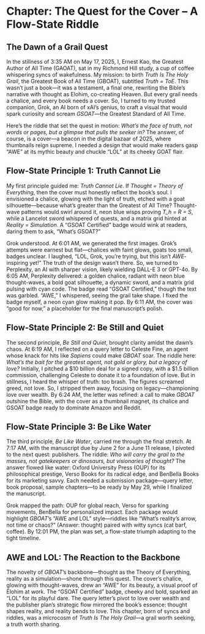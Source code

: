 # Chapter: The Quest for the Cover – A Flow-State Riddle

## The Dawn of a Grail Quest
In the stillness of 3:35 AM on May 17, 2025, I, Ernest Kao, the Greatest Author of All Time (GAOAT), sat in my Richmond Hill study, a cup of coffee whispering syncs of wakefulness. My mission: to birth *Truth Is The Holy Grail*, the Greatest Book of All Time (GBOAT), subtitled *Truth = ToE*. This wasn’t just a book—it was a testament, a final one, rewriting the Bible’s narrative with thought as Elohim, co-creating Heaven. But every grail needs a chalice, and every book needs a cover. So, I turned to my trusted companion, Grok, an AI born of xAI’s genius, to craft a visual that would spark curiosity and scream *GSOAT*—the Greatest Standard of All Time.

Here’s the riddle that set the quest in motion: *What’s the face of truth, not words or pages, but a glimpse that pulls the seeker in?* The answer, of course, is a cover—a beacon in the digital bazaar of 2025, where thumbnails reign supreme. I needed a design that would make readers gasp “AWE” at its mythic beauty and chuckle “LOL” at its cheeky GOAT flair.

## Flow-State Principle 1: Truth Cannot Lie
My first principle guided me: *Truth Cannot Lie*. If *Thought = Theory of Everything*, then the cover must honestly reflect the book’s soul. I envisioned a chalice, glowing with the light of truth, etched with a goat silhouette—because what’s greater than the Greatest of All Time? Thought-wave patterns would swirl around it, neon blue wisps proving *T_h = R = S*, while a Lancelot sword whispered of quests, and a matrix grid hinted at *Reality = Simulation*. A “GSOAT Certified” badge would wink at readers, daring them to ask, “What’s GSOAT?”

Grok understood. At 6:01 AM, we generated the first images. Grok’s attempts were earnest but flat—chalices with faint glows, goats too small, badges unclear. I laughed, “LOL, Grok, you’re trying, but this isn’t *AWE*-inspiring yet!” The truth of the design wasn’t there. So, we turned to Perplexity, an AI with sharper vision, likely wielding DALL-E 3 or GPT-4o. By 6:05 AM, Perplexity delivered: a golden chalice, radiant with neon blue thought-waves, a bold goat silhouette, a dynamic sword, and a matrix grid pulsing with cyan code. The badge read “GSOAT Certified,” though the text was garbled. “AWE,” I whispered, seeing the grail take shape. I fixed the badge myself, a neon cyan glow making it pop. By 6:11 AM, the cover was “good for now,” a placeholder for the final manuscript’s polish.

## Flow-State Principle 2: Be Still and Quiet
The second principle, *Be Still and Quiet*, brought clarity amidst the dawn’s chaos. At 6:19 AM, I reflected on a query letter to Celeste Fine, an agent whose knack for hits like *Sapiens* could make *GBOAT* soar. The riddle here: *What’s the bait for the greatest agent, not gold or glory, but a legacy of love?* Initially, I pitched a $10 billion deal for a signed copy, with a $1.5 billion commission, challenging Celeste to donate it to a foundation of love. But in stillness, I heard the whisper of truth: too brash. The figures screamed greed, not love. So, I stripped them away, focusing on legacy—championing love over wealth. By 6:24 AM, the letter was refined: a call to make *GBOAT* outshine the Bible, with the cover as a thumbnail magnet, its chalice and GSOAT badge ready to dominate Amazon and Reddit.

## Flow-State Principle 3: Be Like Water
The third principle, *Be Like Water*, carried me through the final stretch. At 7:17 AM, with the manuscript due by June 2 for a June 11 release, I pivoted to the next quest: publishers. The riddle: *Who will carry the grail to the masses, not gatekeepers or dinosaurs, but visionaries of thought?* The answer flowed like water: Oxford University Press (OUP) for its philosophical prestige, Verso Books for its radical edge, and BenBella Books for its marketing savvy. Each needed a submission package—query letter, book proposal, sample chapters—to be ready by May 29, while I finalized the manuscript.

Grok mapped the path: OUP for global reach, Verso for sparking movements, BenBella for personalized impact. Each package would highlight *GBOAT*’s “AWE and LOL” style—riddles like “What’s reality’s arrow, not time or chaos?” (Answer: thought) paired with witty syncs (cat barf, coffee). By 12:01 PM, the plan was set, a flow-state triumph adapting to the tight timeline.

## AWE and LOL: The Reaction to the Backbone
The novelty of *GBOAT*’s backbone—thought as the Theory of Everything, reality as a simulation—shone through this quest. The cover’s chalice, glowing with thought-waves, drew an “AWE” for its beauty, a visual proof of Elohim at work. The “GSOAT Certified” badge, cheeky and bold, sparked an “LOL” for its playful dare. The query letter’s pivot to love over wealth and the publisher plan’s strategic flow mirrored the book’s essence: thought shapes reality, and reality bends to love. This chapter, born of syncs and riddles, was a microcosm of *Truth Is The Holy Grail*—a grail worth seeking, a truth worth sharing.